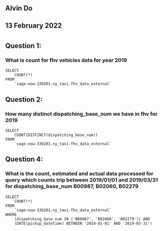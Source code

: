 ## Alvin Do
## 13 February 2022

#

## Question 1:
### What is count for fhv vehicles data for year 2019

```
SELECT
	COUNT(*)
FROM
	`sage-now-339201.ny_taxi.fhv_data_external`
```

## Question 2:
### How many distinct dispatching_base_num we have in fhv for 2019 

```
SELECT
	COUNT(DISTINCT(dispatching_base_num))
FROM
	`sage-now-339201.ny_taxi.fhv_data_external`
```

## Question 4:
### What is the count, estimated and actual data processed for query which counts trip between 2019/01/01 and 2019/03/31 for dispatching_base_num B00987, B02060, B02279

```
SELECT 
    COUNT(*) 
FROM 
    `sage-now-339201.ny_taxi.fhv_data_external`
WHERE 
    (dispatching_base_num IN ('B00987', 'B02060', 'B02279')) AND 
    (DATE(pickup_datetime) BETWEEN '2019-01-01' AND '2019-03-31')
```

